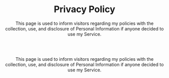<html>
<head>
</head>
<body>

<center>

<h1>Privacy Policy</h1>

</center>

<center>

<p>This page is used to inform visitors regarding my policies with the collection, use, and disclosure of Personal Information if anyone decided to use my Service.</p> <br><br>

<p>This page is used to inform visitors regarding my policies with the collection, use, and disclosure of Personal Information if anyone decided to use my Service.</p> <br><br>

</center>

</body>
</html>
